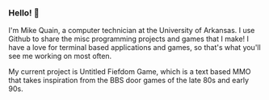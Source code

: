 ### Hello! 👋

I'm Mike Quain, a computer technician at the University of Arkansas. I use Github to share the misc programming projects and games that I make! I have a love for terminal based applications and games, so that's what you'll see me working on most often.

My current project is Untitled Fiefdom Game, which is a text based MMO that takes inspiration from the BBS door games of the late 80s and early 90s.
